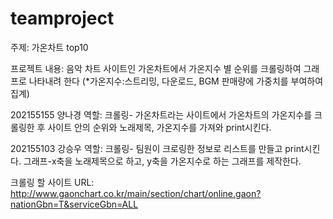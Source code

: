 # teamproject
주제: 가온차트 top10


프로젝트 내용:
음악 차트 사이트인 가온차트에서 가온지수 별 순위를 크롤링하여 그래프로 나타내려 한다
(*가온지수:스트리밍, 다운로드, BGM 판매량에 가중치를 부여하여 집계)

202155155 양나경 역할:
크롤링- 가온차트라는 사이트에서 가온차트의 가온지수를 크롤링한 후 사이트 안의 순위와 노래제목, 가온지수를 가져와 print시킨다.

202155103 강승우 역할:
크롤링- 팀원이 크로링한 정보로 리스트를 만들고 print시킨다.
그래프-x축을 노래제목으로 하고, y축을 가온지수로 하는 그래프를 제작한다.

크롤링 할 사이트 URL:
http://www.gaonchart.co.kr/main/section/chart/online.gaon?nationGbn=T&serviceGbn=ALL

